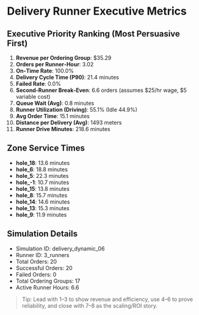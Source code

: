 # Delivery Runner Executive Metrics

## Executive Priority Ranking (Most Persuasive First)
1. **Revenue per Ordering Group**: $35.29
2. **Orders per Runner‑Hour**: 3.02
3. **On‑Time Rate**: 100.0%
4. **Delivery Cycle Time (P90)**: 21.4 minutes
5. **Failed Rate**: 0.0%
6. **Second‑Runner Break‑Even**: 6.6 orders (assumes $25/hr wage, $5 variable cost)
7. **Queue Wait (Avg)**: 0.8 minutes
8. **Runner Utilization (Driving)**: 55.1% (Idle 44.9%)
9. **Avg Order Time**: 15.1 minutes
10. **Distance per Delivery (Avg)**: 1493 meters
11. **Runner Drive Minutes**: 218.6 minutes

## Zone Service Times
- **hole_18**: 13.6 minutes
- **hole_6**: 18.8 minutes
- **hole_5**: 22.3 minutes
- **hole_-1**: 10.7 minutes
- **hole_15**: 13.8 minutes
- **hole_8**: 15.7 minutes
- **hole_14**: 14.6 minutes
- **hole_13**: 15.3 minutes
- **hole_9**: 11.9 minutes


## Simulation Details
- Simulation ID: delivery_dynamic_06
- Runner ID: 3_runners
- Total Orders: 20
- Successful Orders: 20
- Failed Orders: 0
- Total Ordering Groups: 17
- Active Runner Hours: 6.6

> Tip: Lead with 1–3 to show revenue and efficiency, use 4–6 to prove reliability, and close with 7–8 as the scaling/ROI story.
